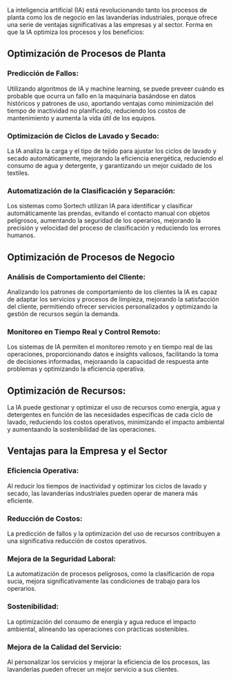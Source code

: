 La inteligencia artificial (IA) está revolucionando tanto los procesos de planta como los de negocio en las lavanderías industriales, porque ofrece una serie de ventajas significativas a las empresas y al sector. 
Forma en que la IA optimiza los procesos y los beneficios:

## Optimización de Procesos de Planta
### Predicción de Fallos:

Utilizando algoritmos de IA y machine learning, se puede preveer cuándo es probable que ocurra un fallo en la maquinaria basándose en datos históricos y patrones de uso, aportando ventajas como minimización del tiempo de inactividad no planificado, 
reduciendo los costos de mantenimiento y aumenta la vida útil de los equipos.

### Optimización de Ciclos de Lavado y Secado:

La IA analiza la carga y el tipo de tejido para ajustar los ciclos de lavado y secado automáticamente, mejorando la eficiencia energética, reduciendo el consumo de agua y detergente, y garantizando un mejor cuidado de los textiles.

### Automatización de la Clasificación y Separación:

Los sistemas como Sortech utilizan IA para identificar y clasificar automáticamente las prendas, evitando el contacto manual con objetos peligrosos, aumentando la seguridad de los operarios, mejorando la precisión y velocidad del proceso de clasificación
y reduciendo los errores humanos.

## Optimización de Procesos de Negocio
### Análisis de Comportamiento del Cliente:

Analizando los patrones de comportamiento de los clientes la IA es capaz de adaptar los servicios y procesos de limpieza, mejorando la satisfacción del cliente, permitiendo ofrecer servicios personalizados y optimizando la gestión de recursos según la demanda.

### Monitoreo en Tiempo Real y Control Remoto:

Los sistemas de IA permiten el monitoreo remoto y en tiempo real de las operaciones, proporcionando datos e insights valiosos, facilitando la toma de decisiones informadas, mejoraando la capacidad de respuesta ante problemas y optimizando la eficiencia operativa.

## Optimización de Recursos:

La IA puede gestionar y optimizar el uso de recursos como energía, agua y detergentes en función de las necesidades específicas de cada ciclo de lavado, reduciendo los costos operativos, minimizando el impacto ambiental
y aumentaando la sostenibilidad de las operaciones.

## Ventajas para la Empresa y el Sector
### Eficiencia Operativa:

Al reducir los tiempos de inactividad y optimizar los ciclos de lavado y secado, las lavanderías industriales pueden operar de manera más eficiente.

### Reducción de Costos:

La predicción de fallos y la optimización del uso de recursos contribuyen a una significativa reducción de costos operativos.

### Mejora de la Seguridad Laboral:

La automatización de procesos peligrosos, como la clasificación de ropa sucia, mejora significativamente las condiciones de trabajo para los operarios.

### Sostenibilidad:

La optimización del consumo de energía y agua reduce el impacto ambiental, alineando las operaciones con prácticas sostenibles.

### Mejora de la Calidad del Servicio:

Al personalizar los servicios y mejorar la eficiencia de los procesos, las lavanderías pueden ofrecer un mejor servicio a sus clientes.

